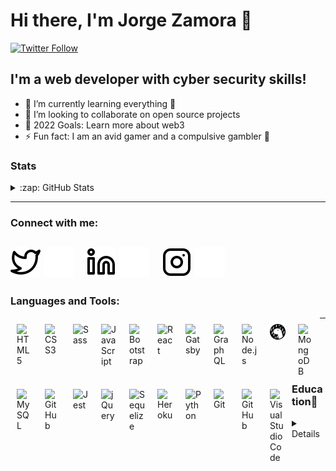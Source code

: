 # Hi there, I'm Jorge Zamora 👋

[![Twitter Follow](https://img.shields.io/twitter/follow/jbxamora?color=1DA1F2&logo=twitter&style=for-the-badge)](https://twitter.com/intent/follow?original_referer=https%3A%2F%2Fgithub.com%2FcodeSTACKr&screen_name=jbxamora)

## I'm a web developer with cyber security skills!

- 🌱 I’m currently learning everything 🤣
- 👯 I’m looking to collaborate on open source projects
- 🥅 2022 Goals: Learn more about web3
- ⚡ Fun fact: I am an avid gamer and a compulsive gambler 🎲

### Stats
<details>
  <summary>:zap: GitHub Stats</summary>
<img align="left" alt="JB's GitHub Stats" src="https://github-readme-stats.vercel.app/api?username=jbxamora&show_icons=true&hide_border=false&title_color=ff652f&icon_color=FFE400&bg_color=09131B&text_color=ffffff&border_color=0c1a25" />

<img align="left" alt="JB's Top Langs" src="https://github-readme-stats.vercel.app/api/top-langs/?username=jbxamora&langs_count=8&show_icons=true&hide_border=false&title_color=ff652f&icon_color=FFE400&bg_color=09131B&text_color=ffffff&border_color=0c1a25" />
</details>

---
### Connect with me:

[![website](./img/twitter-light.svg)](https://twitter.com/jbxamora#gh-light-mode-only)
[![website](./img/twitter-dark.svg)](https://twitter.com/jbxamora#gh-dark-mode-only)
&nbsp;&nbsp;
[![website](./img/linkedin-light.svg)](https://linkedin.com/in/jbxamora#gh-light-mode-only)
[![website](./img/linkedin-dark.svg)](https://linkedin.com/in/jbxamora#gh-dark-mode-only)
&nbsp;&nbsp;
[![website](./img/instagram-light.svg)](https://instagram.com/jbxamora#gh-light-mode-only)
[![website](./img/instagram-dark.svg)](https://instagram.com/jbxamora#gh-dark-mode-only)
---
### Languages and Tools:

<img align="left" alt="HTML5" width="25px" src="https://cdn.jsdelivr.net/gh/devicons/devicon/icons/html5/html5-original.svg" style="padding:10px;" />
<img align="left" alt="CSS3" width="25px" src="https://cdn.jsdelivr.net/gh/devicons/devicon/icons/css3/css3-original.svg" style="padding:10px;" />
<img align="left" alt="Sass" width="25px" src="https://cdn.jsdelivr.net/gh/devicons/devicon/icons/sass/sass-original.svg" style="padding:10px;" />
<img align="left" alt="JavaScript" width="25px" src="https://cdn.jsdelivr.net/gh/devicons/devicon/icons/javascript/javascript-original.svg" style="padding:10px;" />
<img align="left" alt="Bootstrap" width="25px" src="https://cdn.jsdelivr.net/gh/devicons/devicon/icons/bootstrap/bootstrap-original.svg" style="padding:10px;" />
<img align="left" alt="React" width="25px" src="https://cdn.jsdelivr.net/gh/devicons/devicon/icons/react/react-original.svg" style="padding:10px;" />
<img align="left" alt="Gatsby" width="25px" src="https://cdn.jsdelivr.net/gh/devicons/devicon/icons/gatsby/gatsby-original.svg" style="padding:10px;" />
<img align="left" alt="GraphQL" width="25px" src="https://cdn.jsdelivr.net/gh/devicons/devicon/icons/graphql/graphql-plain.svg" style="padding:10px;" />
<img align="left" alt="Node.js" width="25px" src="https://cdn.jsdelivr.net/gh/devicons/devicon/icons/nodejs/nodejs-original.svg" style="padding:10px;" />
<img align="left" alt="Deno" width="25px" src="./img/deno-light.svg" style="padding:10px;" />
<img align="left" alt="MongoDB" width="25px" src="https://cdn.jsdelivr.net/gh/devicons/devicon/icons/mongodb/mongodb-original.svg" style="padding:10px;" />
<img align="left" alt="MySQL" width="25px" src="https://cdn.jsdelivr.net/gh/devicons/devicon/icons/mysql/mysql-original.svg" style="padding:10px;" />
<img align="left" alt="GitHub" width="25px" src="https://user-images.githubusercontent.com/3369400/139448065-39a229ba-4b06-434b-bc67-616e2ed80c8f.png" style="padding:10px;" />
<img align="left" alt="Jest" width="25px" src="https://cdn.jsdelivr.net/gh/devicons/devicon/icons/jest/jest-plain.svg" style="padding:10px;" />
<img align="left" alt="jQuery" width="25px" src="https://cdn.jsdelivr.net/gh/devicons/devicon/icons/jquery/jquery-plain-wordmark.svg" style="padding:10px;" />
<img align="left" alt="Sequelize" width="25px" src="https://cdn.jsdelivr.net/gh/devicons/devicon/icons/sequelize/sequelize-original.svg" style="padding:10px;" />
<img align="left" alt="Heroku" width="25px" src="https://cdn.jsdelivr.net/gh/devicons/devicon/icons/heroku/heroku-plain.svg" style="padding:10px;" />
<img align="left" alt="Python" width="25px" src="https://cdn.jsdelivr.net/gh/devicons/devicon/icons/python/python-original.svg" style="padding:10px;" />
<img align="left" alt="Git" width="25px" src="https://cdn.jsdelivr.net/gh/devicons/devicon/icons/git/git-original.svg" style="padding:10px;" />
<img align="left" alt="GitHub" width="25px" src="https://user-images.githubusercontent.com/3369400/139447912-e0f43f33-6d9f-45f8-be46-2df5bbc91289.png" style="padding:10px;" />
<img align="left" alt="Visual Studio Code" width="25px" src="https://cdn.jsdelivr.net/gh/devicons/devicon/icons/vscode/vscode-original.svg" style="padding:10px;" />






---
### Education📓
<details>
  - Harvard EdX CS50x✅
  - Harvard EdX CS50AI✅
  - UC BERKELEY EdX Full Stack Flex⏳
<\details>
